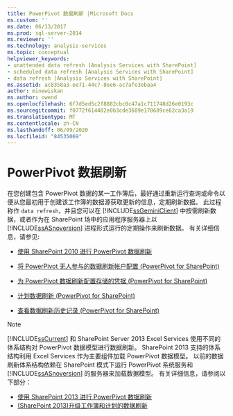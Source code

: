 ```yaml
---
title: PowerPivot 数据刷新 |Microsoft Docs
ms.custom: ''
ms.date: 06/13/2017
ms.prod: sql-server-2014
ms.reviewer: ''
ms.technology: analysis-services
ms.topic: conceptual
helpviewer_keywords:
- unattended data refresh [Analysis Services with SharePoint]
- scheduled data refresh [Analysis Services with SharePoint]
- data refresh [Analysis Services with SharePoint]
ms.assetid: ac8358a3-ee71-44c7-8ee6-ac7afe3ebaa4
author: minewiskan
ms.author: owend
ms.openlocfilehash: 6f7d5ed5c2f8882cbc0c47a1c711748d26e0193c
ms.sourcegitcommit: f0772f614482e0b3cde3609e178689ce62ca3a19
ms.translationtype: MT
ms.contentlocale: zh-CN
ms.lasthandoff: 06/09/2020
ms.locfileid: "84535069"
---
```

# <a name="powerpivot-data-refresh"></a>PowerPivot 数据刷新
  在您创建包含 PowerPivot 数据的某一工作簿后，最好通过重新运行查询或命令以便从您最初用于创建该工作簿的数据源获取更新的信息，定期刷新数据。 此过程称作 `data refresh`，并且您可以在 [!INCLUDE[ssGeminiClient](../../includes/ssgeminiclient-md.md)] 中按需刷新数据，或者作为在 SharePoint 场中的应用程序服务器上以 [!INCLUDE[ssASnoversion](../../includes/ssasnoversion-md.md)] 进程形式运行的定期操作来刷新数据。 有关详细信息，请参见:  
  
-   [使用 SharePoint 2010 进行 PowerPivot 数据刷新](../powerpivot-data-refresh-with-sharepoint-2010.md)  
  
-   [将 PowerPivot 无人参与的数据刷新帐户配置 &#40;PowerPivot for SharePoint&#41;](../configure-unattended-data-refresh-account-powerpivot-sharepoint.md)  
  
-   [为 PowerPivot 数据刷新配置存储的凭据 &#40;PowerPivot for SharePoint&#41;](../configure-stored-credentials-data-refresh-powerpivot-sharepoint.md)  
  
-   [计划数据刷新 &#40;PowerPivot for SharePoint&#41;](../schedule-a-data-refresh-powerpivot-for-sharepoint.md)  
  
-   [查看数据刷新历史记录 &#40;PowerPivot for SharePoint&#41;](view-data-refresh-history-power-pivot-for-sharepoint.md)  
  
> [!NOTE]
>  [!INCLUDE[ssCurrent](../../includes/sscurrent-md.md)] 和 SharePoint Server 2013 Excel Services 使用不同的体系结构对 PowerPivot 数据模型进行数据刷新。 SharePoint 2013 支持的体系结构利用 Excel Services 作为主要组件加载 PowerPivot 数据模型。 以前的数据刷新体系结构依赖在 SharePoint 模式下运行 PowerPivot 系统服务和 [!INCLUDE[ssASnoversion](../../includes/ssasnoversion-md.md)] 的服务器来加载数据模型。 有关详细信息，请参阅以下部分：  
> 
>  -   [使用 SharePoint 2013 进行 PowerPivot 数据刷新](power-pivot-data-refresh-with-sharepoint-2013.md)  
> -   [&#40;SharePoint 2013&#41;升级工作簿和计划的数据刷新](../instances/install-windows/upgrade-workbooks-and-scheduled-data-refresh-sharepoint-2013.md)  
  
  
